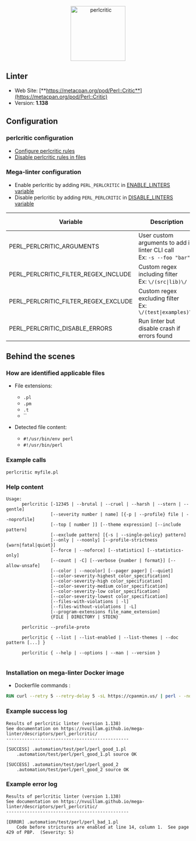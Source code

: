 <!-- markdownlint-disable MD033 MD041 -->
<!-- Generated by .automation/build.py, please do not update manually -->

<div align="center">
  <a href="https://metacpan.org/pod/Perl::Critic" target="blank" title="Visit linter Web Site">
    <img src="https://chrisdolan.net/madmongers/images/perl-critic-logo.gif" alt="perlcritic" height="150px" class="megalinter-banner">
  </a>
</div>

## Linter

- Web Site: [**https://metacpan.org/pod/Perl::Critic**](https://metacpan.org/pod/Perl::Critic)
- Version: **1.138**

## Configuration

### perlcritic configuration

- [Configure perlcritic rules](https://metacpan.org/pod/Perl::Critic#CONFIGURATION)
- [Disable perlcritic rules in files](https://metacpan.org/pod/Perl::Critic#BENDING-THE-RULES)

### Mega-linter configuration

- Enable perlcritic by adding `PERL_PERLCRITIC` in [ENABLE_LINTERS variable](../index.md#activation-and-deactivation)
- Disable perlcritic by adding `PERL_PERLCRITIC` in [DISABLE_LINTERS variable](../index.md#activation-and-deactivation)

| Variable | Description | Default value |
| ----------------- | -------------- | -------------- |
| PERL_PERLCRITIC_ARGUMENTS | User custom arguments to add in linter CLI call<br/>Ex: `-s --foo "bar"` |  |
| PERL_PERLCRITIC_FILTER_REGEX_INCLUDE | Custom regex including filter<br/>Ex: `\/(src\|lib)\/` | Include every file |
| PERL_PERLCRITIC_FILTER_REGEX_EXCLUDE | Custom regex excluding filter<br/>Ex: `\/(test\|examples)\/` | Exclude no file |
| PERL_PERLCRITIC_DISABLE_ERRORS | Run linter but disable crash if errors found | `false` |

## Behind the scenes

### How are identified applicable files

- File extensions:
  - `.pl`
  - `.pm`
  - `.t`
  - ``

- Detected file content:
  - `#!/usr/bin/env perl`
  - `#!/usr/bin/perl`

<!-- markdownlint-disable -->
<!-- /* cSpell:disable */ -->

### Example calls

```shell
perlcritic myfile.pl
```


### Help content

```shell
Usage:
      perlcritic [-12345 | --brutal | --cruel | --harsh | --stern | --gentle]
                 [--severity number | name] [{-p | --profile} file | --noprofile]
                 [--top [ number ]] [--theme expression] [--include pattern]
                 [--exclude pattern] [{-s | --single-policy} pattern]
                 [--only | --noonly] [--profile-strictness {warn|fatal|quiet}]
                 [--force | --noforce] [--statistics] [--statistics-only]
                 [--count | -C] [--verbose {number | format}] [--allow-unsafe]
                 [--color | --nocolor] [--pager pager] [--quiet]
                 [--color-severity-highest color_specification]
                 [--color-severity-high color_specification]
                 [--color-severity-medium color_specification]
                 [--color-severity-low color_specification]
                 [--color-severity-lowest color_specification]
                 [--files-with-violations | -l]
                 [--files-without-violations | -L]
                 [--program-extensions file_name_extension]
                 {FILE | DIRECTORY | STDIN}

      perlcritic --profile-proto

      perlcritic { --list | --list-enabled | --list-themes | --doc pattern [...] }

      perlcritic { --help | --options | --man | --version }


```

### Installation on mega-linter Docker image

- Dockerfile commands :
```dockerfile
RUN curl --retry 5 --retry-delay 5 -sL https://cpanmin.us/ | perl - -nq --no-wget Perl::Critic
```


### Example success log

```shell
Results of perlcritic linter (version 1.138)
See documentation on https://nvuillam.github.io/mega-linter/descriptors/perl_perlcritic/
-----------------------------------------------

[SUCCESS] .automation/test/perl/perl_good_1.pl
    .automation/test/perl/perl_good_1.pl source OK

[SUCCESS] .automation/test/perl/perl_good_2
    .automation/test/perl/perl_good_2 source OK

```

### Example error log

```shell
Results of perlcritic linter (version 1.138)
See documentation on https://nvuillam.github.io/mega-linter/descriptors/perl_perlcritic/
-----------------------------------------------

[ERROR] .automation/test/perl/perl_bad_1.pl
    Code before strictures are enabled at line 14, column 1.  See page 429 of PBP.  (Severity: 5)

```

